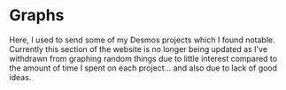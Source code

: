 # Graphs

Here, I used to send some of my Desmos projects which I found notable. Currently this section of the website is no longer being updated as I've withdrawn from graphing random things due to little interest compared to the amount of time I spent on each project... and also due to lack of good ideas.